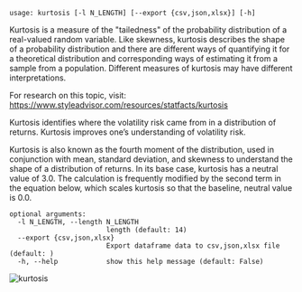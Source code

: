 ```text
usage: kurtosis [-l N_LENGTH] [--export {csv,json,xlsx}] [-h]
```
Kurtosis is a measure of the "tailedness" of the probability distribution of a real-valued random variable. Like skewness, kurtosis describes the shape of a probability distribution and there are different ways of quantifying it for a theoretical distribution and corresponding ways of estimating it from a sample from a population. Different measures of kurtosis may have different interpretations.

For research on this topic, visit: https://www.styleadvisor.com/resources/statfacts/kurtosis

Kurtosis identifies where the volatility risk came from in a distribution of returns. Kurtosis improves one’s understanding of volatility risk.

Kurtosis is also known as the fourth moment of the distribution, used in conjunction with mean, standard deviation, and skewness to understand the shape of a distribution of returns. In its base case, kurtosis has a neutral value of 3.0. The calculation is frequently modified by the second term in the equation below, which scales kurtosis so that the baseline, neutral value is 0.0.

```
optional arguments:
  -l N_LENGTH, --length N_LENGTH
                        length (default: 14)
  --export {csv,json,xlsx}
                        Export dataframe data to csv,json,xlsx file (default: )
  -h, --help            show this help message (default: False)
```

![kurtosis](https://user-images.githubusercontent.com/46355364/154307100-ab359737-a269-4f7e-8161-b6cd2ebc3b2c.png)
